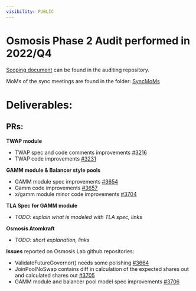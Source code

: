```yaml
---
visibility: PUBLIC
---
```



#  Osmosis Phase 2 Audit performed in 2022/Q4

[Scoping document](https://github.com/informalsystems/partnership-osmosis/blob/trunk/2022/Q4/Osmosis%20Phase2%20Project%20Plan.docx) can be found in the auditing repository.

MoMs of the sync meetings are found in the folder: [SyncMoMs](https://github.com/informalsystems/partnership-osmosis/tree/trunk/2022/Q4/SyncMoMs)

#  Deliverables:

 ## PRs: ##
 
**TWAP module**
 - TWAP spec and code comments improvements [#3216](https://github.com/osmosis-labs/osmosis/pull/3216)
 - TWAP code improvements [#3231](https://github.com/osmosis-labs/osmosis/pull/3231)
 
**GAMM module & Balancer style pools**
 - GAMM module spec improvements [#3654 ](https://github.com/osmosis-labs/osmosis/pull/3654)
 - Gamm code improvements [#3657](https://github.com/osmosis-labs/osmosis/pull/3657)
 - x/gamm module minor code improvements [#3704](https://github.com/osmosis-labs/osmosis/pull/3704) 
 
 
**TLA Spec for GAMM module**
- *TODO: explain what is modeled with TLA spec, links*
 
**Osmosis Atomkraft**
- *TODO: short explanation, links*

**Issues** reported on Osmosis Lab github repositories:
- ValidateFutureGovernor() needs some polishing [#3664](https://github.com/osmosis-labs/osmosis/issues/3664)
- JoinPoolNoSwap contains diff in calculation of the expected shares out and calculated shares out [#3705](https://github.com/osmosis-labs/osmosis/issues/3705)
- GAMM module and balancer pool model spec improvements [#3706](https://github.com/osmosis-labs/osmosis/issues/3706)

 

 



